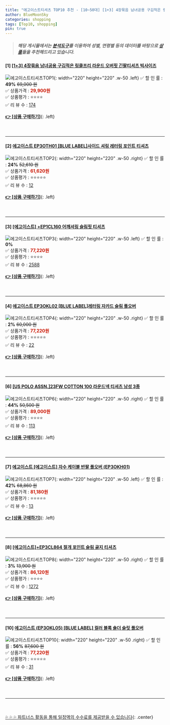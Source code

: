 ```yaml
---
title: "에고이스트티셔츠 TOP10 추천 - [10~50대] [1+3] 4장묶음 남녀공용 구김적은 링클프리 라운드 오버핏 긴팔티셔츠 빅사이즈"
author: BlueMoonSky
categories: shopping
tags: [Top10, shopping]
pin: true
---
```


> ##### 해당 게시물에서는 [**분석도구**](https://itemscout.io/)를 이용하여 **성별**, **연령별** 등의 데이터를 바탕으로 [**상품**](https://link.coupang.com/a/baae76)들을 추천해드리고 있습니다.

#### [1] [[1+3] 4장묶음 남녀공용 구김적은 링클프리 라운드 오버핏 긴팔티셔츠 빅사이즈](https://link.coupang.com/re/AFFSDP?lptag=AF5964186&subid=bluemoonsky6999&pageKey=6055297937&traceid=V0-153&itemId=11113131648&vendorItemId=78392212577)
![에고이스트티셔츠TOP1](https://thumbnail10.coupangcdn.com/thumbnails/remote/230x230ex/image/vendor_inventory/8bc6/cc578610fb87a15721f1b0b6dd43e35187c88e7d949c54daf72fc37ccb33.jpg){: width="220" height="220" .w-50 .left}
✅ 할 인 률 : **49%** ~~<del class="base-price"> 69,000  </del>원~~<br>
✅ 상품가격 : <span style="color:#cb1400"> **29,900원** </span><br>
✅ 상품평가 : ⭐⭐⭐⭐<br>
✅ 리 뷰 수 : [174](https://link.coupang.com/re/AFFSDP?lptag=AF5964186&subid=bluemoonsky6999&pageKey=6055297937&traceid=V0-153&itemId=11113131648&vendorItemId=78392212577)<br>
<br>
[**👉  [상품 구매하기]**](https://link.coupang.com/re/AFFSDP?lptag=AF5964186&subid=bluemoonsky6999&pageKey=6055297937&traceid=V0-153&itemId=11113131648&vendorItemId=78392212577){: .left}
<br>
<br>
<br>

***

#### [2] [에고이스트 EP3OTH01 [BLUE LABEL]사이드 셔링 레터링 포인트 티셔츠](https://link.coupang.com/re/AFFSDP?lptag=AF5964186&subid=bluemoonsky6999&pageKey=7539284448&traceid=V0-153&itemId=19814842228&vendorItemId=86916912808)
![에고이스트티셔츠TOP2](https://thumbnail8.coupangcdn.com/thumbnails/remote/230x230ex/image/vendor_inventory/3975/4e0fbad5b00fcb5dab1afa6a35e7d0da509ed948400c5853936063594b32.jpg){: width="220" height="220" .w-50 .right}
✅ 할 인 률 : **24%** ~~<del class="base-price"> 52,610  </del>원~~<br>
✅ 상품가격 : <span style="color:#cb1400"> **61,620원** </span><br>
✅ 상품평가 : ⭐⭐⭐⭐⭐<br>
✅ 리 뷰 수 : [12](https://link.coupang.com/re/AFFSDP?lptag=AF5964186&subid=bluemoonsky6999&pageKey=7539284448&traceid=V0-153&itemId=19814842228&vendorItemId=86916912808)<br>
<br>
[**👉  [상품 구매하기]**](https://link.coupang.com/re/AFFSDP?lptag=AF5964186&subid=bluemoonsky6999&pageKey=7539284448&traceid=V0-153&itemId=19814842228&vendorItemId=86916912808){: .left}
<br>
<br>
<br>

***

#### [3] [[에고이스트] +EP1CL160 어깨셔링 슬림핏 티셔츠](https://link.coupang.com/re/AFFSDP?lptag=AF5964186&subid=bluemoonsky6999&pageKey=7488238878&traceid=V0-153&itemId=19575770750&vendorItemId=86717056748)
![에고이스트티셔츠TOP3](https://thumbnail10.coupangcdn.com/thumbnails/remote/230x230ex/image/vendor_inventory/073a/8964a468bfce5a2b8490f4ba35c01ebf0ce17fb400e0bc767260dd5282bf.jpg){: width="220" height="220" .w-50 .left}
✅ 할 인 률 : **0%** <br>
✅ 상품가격 : <span style="color:#cb1400"> **77,220원** </span><br>
✅ 상품평가 : ⭐⭐⭐⭐<br>
✅ 리 뷰 수 : [2588](https://link.coupang.com/re/AFFSDP?lptag=AF5964186&subid=bluemoonsky6999&pageKey=7488238878&traceid=V0-153&itemId=19575770750&vendorItemId=86717056748)<br>
<br>
[**👉  [상품 구매하기]**](https://link.coupang.com/re/AFFSDP?lptag=AF5964186&subid=bluemoonsky6999&pageKey=7488238878&traceid=V0-153&itemId=19575770750&vendorItemId=86717056748){: .left}
<br>
<br>
<br>

***

#### [4] [에고이스트 EP3OKL02 [BLUE LABEL]레터링 자카드 슬림 풀오버](https://link.coupang.com/re/AFFSDP?lptag=AF5964186&subid=bluemoonsky6999&pageKey=7539007232&traceid=V0-153&itemId=19813559892&vendorItemId=86915651941)
![에고이스트티셔츠TOP4](https://thumbnail9.coupangcdn.com/thumbnails/remote/230x230ex/image/vendor_inventory/db25/5b4b394a965121f12ff44161b3cddddf2998664187f87d3a6e8d89f849c5.jpg){: width="220" height="220" .w-50 .right}
✅ 할 인 률 : **2%** ~~<del class="base-price"> 60,000  </del>원~~<br>
✅ 상품가격 : <span style="color:#cb1400"> **77,220원** </span><br>
✅ 상품평가 : ⭐⭐⭐⭐⭐<br>
✅ 리 뷰 수 : [22](https://link.coupang.com/re/AFFSDP?lptag=AF5964186&subid=bluemoonsky6999&pageKey=7539007232&traceid=V0-153&itemId=19813559892&vendorItemId=86915651941)<br>
<br>
[**👉  [상품 구매하기]**](https://link.coupang.com/re/AFFSDP?lptag=AF5964186&subid=bluemoonsky6999&pageKey=7539007232&traceid=V0-153&itemId=19813559892&vendorItemId=86915651941){: .left}
<br>
<br>
<br>

***

#### [6] [[US POLO ASSN.]23FW COTTON 100 라운드넥 티셔츠 남성 3종](https://link.coupang.com/re/AFFSDP?lptag=AF5964186&subid=bluemoonsky6999&pageKey=7619394660&traceid=V0-153&itemId=20197434987&vendorItemId=87288318667)
![에고이스트티셔츠TOP6](https://thumbnail6.coupangcdn.com/thumbnails/remote/230x230ex/image/vendor_inventory/dbdc/549ffddd020a8519b42e11987299466625ed1c60f4dd9b89d35fb55623b0.jpg){: width="220" height="220" .w-50 .right}
✅ 할 인 률 : **44%** ~~<del class="base-price"> 50,500  </del>원~~<br>
✅ 상품가격 : <span style="color:#cb1400"> **89,000원** </span><br>
✅ 상품평가 : ⭐⭐⭐⭐<br>
✅ 리 뷰 수 : [113](https://link.coupang.com/re/AFFSDP?lptag=AF5964186&subid=bluemoonsky6999&pageKey=7619394660&traceid=V0-153&itemId=20197434987&vendorItemId=87288318667)<br>
<br>
[**👉  [상품 구매하기]**](https://link.coupang.com/re/AFFSDP?lptag=AF5964186&subid=bluemoonsky6999&pageKey=7619394660&traceid=V0-153&itemId=20197434987&vendorItemId=87288318667){: .left}
<br>
<br>
<br>

***

#### [7] [에고이스트 [에고이스트] 자수 케이블 반팔 풀오버 (EP3OKH01)](https://link.coupang.com/re/AFFSDP?lptag=AF5964186&subid=bluemoonsky6999&pageKey=7538660600&traceid=V0-153&itemId=19812097653&vendorItemId=86939971731)
![에고이스트티셔츠TOP7](https://thumbnail9.coupangcdn.com/thumbnails/remote/230x230ex/image/vendor_inventory/2978/3159c456f4aca79afaaaed03207298e847e43816c6b33107937eb0bc23cc.jpg){: width="220" height="220" .w-50 .left}
✅ 할 인 률 : **42%** ~~<del class="base-price"> 68,860  </del>원~~<br>
✅ 상품가격 : <span style="color:#cb1400"> **81,180원** </span><br>
✅ 상품평가 : ⭐⭐⭐⭐⭐<br>
✅ 리 뷰 수 : [13](https://link.coupang.com/re/AFFSDP?lptag=AF5964186&subid=bluemoonsky6999&pageKey=7538660600&traceid=V0-153&itemId=19812097653&vendorItemId=86939971731)<br>
<br>
[**👉  [상품 구매하기]**](https://link.coupang.com/re/AFFSDP?lptag=AF5964186&subid=bluemoonsky6999&pageKey=7538660600&traceid=V0-153&itemId=19812097653&vendorItemId=86939971731){: .left}
<br>
<br>
<br>

***

#### [8] [[에고이스트]+EP3CL864 절개 포인트 슬림 골지 티셔츠](https://link.coupang.com/re/AFFSDP?lptag=AF5964186&subid=bluemoonsky6999&pageKey=7608685397&traceid=V0-153&itemId=20145776127&vendorItemId=87238999427)
![에고이스트티셔츠TOP8](https://thumbnail6.coupangcdn.com/thumbnails/remote/230x230ex/image/vendor_inventory/ce65/277d3b6289a08e2f5b41c8c9e7a2074f3b57c3d6917014870b8af954e6ce.jpg){: width="220" height="220" .w-50 .right}
✅ 할 인 률 : **3%** ~~<del class="base-price"> 13,900  </del>원~~<br>
✅ 상품가격 : <span style="color:#cb1400"> **86,120원** </span><br>
✅ 상품평가 : ⭐⭐⭐⭐<br>
✅ 리 뷰 수 : [1272](https://link.coupang.com/re/AFFSDP?lptag=AF5964186&subid=bluemoonsky6999&pageKey=7608685397&traceid=V0-153&itemId=20145776127&vendorItemId=87238999427)<br>
<br>
[**👉  [상품 구매하기]**](https://link.coupang.com/re/AFFSDP?lptag=AF5964186&subid=bluemoonsky6999&pageKey=7608685397&traceid=V0-153&itemId=20145776127&vendorItemId=87238999427){: .left}
<br>
<br>
<br>

***

#### [10] [에고이스트 (EP3OKL05) [BLUE LABEL] 컬러 블록 숄더 슬릿 풀오버](https://link.coupang.com/re/AFFSDP?lptag=AF5964186&subid=bluemoonsky6999&pageKey=7539009236&traceid=V0-153&itemId=19813568025&vendorItemId=87028095628)
![에고이스트티셔츠TOP10](https://thumbnail7.coupangcdn.com/thumbnails/remote/230x230ex/image/vendor_inventory/a3a5/0b21cca18c7e90e5d5e7e16f9889c781e622d81ef0829c1249c6054a2ae3.jpg){: width="220" height="220" .w-50 .right}
✅ 할 인 률 : **56%** ~~<del class="base-price"> 87,600  </del>원~~<br>
✅ 상품가격 : <span style="color:#cb1400"> **77,220원** </span><br>
✅ 상품평가 : ⭐⭐⭐⭐⭐<br>
✅ 리 뷰 수 : [31](https://link.coupang.com/re/AFFSDP?lptag=AF5964186&subid=bluemoonsky6999&pageKey=7539009236&traceid=V0-153&itemId=19813568025&vendorItemId=87028095628)<br>
<br>
[**👉  [상품 구매하기]**](https://link.coupang.com/re/AFFSDP?lptag=AF5964186&subid=bluemoonsky6999&pageKey=7539009236&traceid=V0-153&itemId=19813568025&vendorItemId=87028095628){: .left}
<br>
<br>
<br>

***
<br><br>[💦 💦 💦 파트너스 활동을 통해 일정액의 수수료를 제공받을 수 있습니다](https://link.coupang.com/a/baae76){: .center}